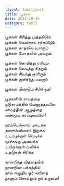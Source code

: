 ```yaml
---
layout: tamil/post
title: பூக்கள்
date: 2011-10-15
category: tamil
---
```


பூக்கள் சிரித்து முத்தமிடும் <br/>
பூக்கள் மெலிதாய் சத்தமிடும் <br/>
பூக்கள் காதலில் உளரும் <br/>
பூக்கள் மோதலில் அலறும்

பூக்கள் கொதித்து எரியும் <br/>
பூக்கள் வெடித்து சிதறும் <br/>
பூக்கள் சிவந்து குளிரும் <br/>
பூக்கள் குளிர்ந்து மலரும்

பூக்கள் மீண்டும் சிரிக்கும்!

பூக்களின் சாயத்தை <br/>
நடுசாமத்தில் வெளுத்தவளே <br/>
காமத்தின் ஆழத்தை <br/>
கண்மூடி காட்டியவளே!

நரம்பெல்லாம் புடைக்க <br/>
தசையெல்லாம் இறுக்க <br/>
உடம்புக்குள் வெடிக்க <br/>
மூச்சங்கு அடைக்க <br/>
உயிருக்குள் வலிக்க<br/>
உதடுகள் சிரிக்க

நானறிந்த வித்தையின் <br/>
நானறியா பக்கத்தில் <br/>
நாம் எழுதிய ஓர் கவிதை <br/>
நாளும் சொல்லும் நம் உறவை!
